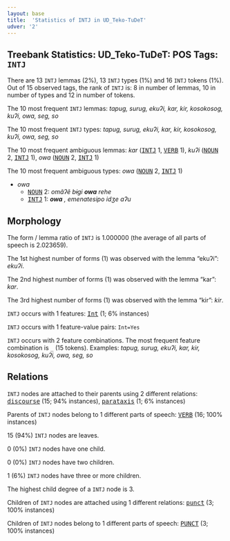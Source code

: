 ```yaml
---
layout: base
title:  'Statistics of INTJ in UD_Teko-TuDeT'
udver: '2'
---
```


## Treebank Statistics: UD_Teko-TuDeT: POS Tags: `INTJ`

There are 13 `INTJ` lemmas (2%), 13 `INTJ` types (1%) and 16 `INTJ` tokens (1%).
Out of 15 observed tags, the rank of `INTJ` is: 8 in number of lemmas, 10 in number of types and 12 in number of tokens.

The 10 most frequent `INTJ` lemmas: <em>tapug, surug, ekuʔi, kar, kir, kosokosog, kuʔi, owa, seg, so</em>

The 10 most frequent `INTJ` types:  <em>tapug, surug, ekuʔi, kar, kir, kosokosog, kuʔi, owa, seg, so</em>

The 10 most frequent ambiguous lemmas: <em>kar</em> (<tt><a href="eme_tudet-pos-INTJ.html">INTJ</a></tt> 1, <tt><a href="eme_tudet-pos-VERB.html">VERB</a></tt> 1), <em>kuʔi</em> (<tt><a href="eme_tudet-pos-NOUN.html">NOUN</a></tt> 2, <tt><a href="eme_tudet-pos-INTJ.html">INTJ</a></tt> 1), <em>owa</em> (<tt><a href="eme_tudet-pos-NOUN.html">NOUN</a></tt> 2, <tt><a href="eme_tudet-pos-INTJ.html">INTJ</a></tt> 1)

The 10 most frequent ambiguous types:  <em>owa</em> (<tt><a href="eme_tudet-pos-NOUN.html">NOUN</a></tt> 2, <tt><a href="eme_tudet-pos-INTJ.html">INTJ</a></tt> 1)


* <em>owa</em>
  * <tt><a href="eme_tudet-pos-NOUN.html">NOUN</a></tt> 2: <em>omãʔẽ bɨgi <b>owa</b> rehe</em>
  * <tt><a href="eme_tudet-pos-INTJ.html">INTJ</a></tt> 1: <em><b>owa</b> , emenatesipo idʒe aʔu</em>

## Morphology

The form / lemma ratio of `INTJ` is 1.000000 (the average of all parts of speech is 2.023659).

The 1st highest number of forms (1) was observed with the lemma “ekuʔi”: <em>ekuʔi</em>.

The 2nd highest number of forms (1) was observed with the lemma “kar”: <em>kar</em>.

The 3rd highest number of forms (1) was observed with the lemma “kir”: <em>kir</em>.

`INTJ` occurs with 1 features: <tt><a href="eme_tudet-feat-Int.html">Int</a></tt> (1; 6% instances)

`INTJ` occurs with 1 feature-value pairs: `Int=Yes`

`INTJ` occurs with 2 feature combinations.
The most frequent feature combination is `_` (15 tokens).
Examples: <em>tapug, surug, ekuʔi, kar, kir, kosokosog, kuʔi, owa, seg, so</em>


## Relations

`INTJ` nodes are attached to their parents using 2 different relations: <tt><a href="eme_tudet-dep-discourse.html">discourse</a></tt> (15; 94% instances), <tt><a href="eme_tudet-dep-parataxis.html">parataxis</a></tt> (1; 6% instances)

Parents of `INTJ` nodes belong to 1 different parts of speech: <tt><a href="eme_tudet-pos-VERB.html">VERB</a></tt> (16; 100% instances)

15 (94%) `INTJ` nodes are leaves.

0 (0%) `INTJ` nodes have one child.

0 (0%) `INTJ` nodes have two children.

1 (6%) `INTJ` nodes have three or more children.

The highest child degree of a `INTJ` node is 3.

Children of `INTJ` nodes are attached using 1 different relations: <tt><a href="eme_tudet-dep-punct.html">punct</a></tt> (3; 100% instances)

Children of `INTJ` nodes belong to 1 different parts of speech: <tt><a href="eme_tudet-pos-PUNCT.html">PUNCT</a></tt> (3; 100% instances)

